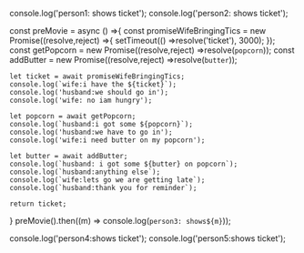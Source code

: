 console.log('person1: shows ticket');
console.log('person2: shows ticket');

const preMovie = async () =>{
    const promiseWifeBringingTics = new Promise((resolve,reject) =>{
        setTimeout(() =>resolve('ticket'), 3000);
    });
    const getPopcorn = new Promise((resolve,reject) =>resolve(`popcorn`));
    const addButter = new Promise((resolve,reject) =>resolve(`butter`));

    let ticket = await promiseWifeBringingTics;
    console.log(`wife:i have the ${ticket}`);
    console.log('husband:we should go in');
    console.log('wife: no iam hungry');

    let popcorn = await getPopcorn;
    console.log(`husband:i got some ${popcorn}`);
    console.log('husband:we have to go in');
    console.log('wife:i need butter on my popcorn');

    let butter = await addButter;
    console.log(`husband: i got some ${butter} on popcorn`);
    console.log(`husband:anything else`);
    console.log(`wife:lets go we are getting late`);
    console.log(`husband:thank you for reminder`);

    return ticket;
}
preMovie().then((m) => console.log(`person3: shows${m}`));

console.log('person4:shows ticket');
console.log('person5:shows ticket');
